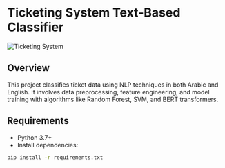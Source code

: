 # Ticketing System Text-Based Classifier
![Ticketing System](https://webmobtuts.com/wp-content/uploads/2018/07/BeFunky-design1-800x400.jpg?ac4fc4&ac4fc4)

## Overview
This project classifies ticket data using NLP techniques in both Arabic and English. It involves data preprocessing, feature engineering, and model training with algorithms like Random Forest, SVM, and BERT transformers.

## Requirements
- Python 3.7+
- Install dependencies:
```bash
pip install -r requirements.txt
